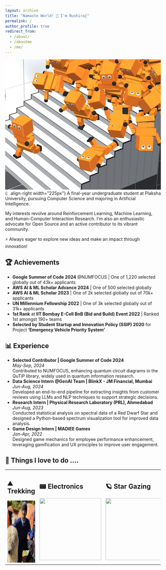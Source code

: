 ```yaml
---
layout: archive
title: "Namaste World! 👋 I'm Rushiraj"
permalink: /
author_profile: true
redirect_from:
  - /about/
  - /aboutme 
  - /me/
---
```


![woah](/images/ai_climbs.webp){: .align-right width="225px"}
A final-year undergraduate student at Plaksha University, pursuing Computer Science and majoring in Artificial Intelligence.

My interests revolve around Reinforcement Learning, Machine Learning, and Human-Computer Interaction Research. I'm also an enthusiastic advocate for Open Source and an active contributor to its vibrant community.

⚡ Always eager to explore new ideas and make an impact through innovation!

## 🏆 **Achievements**

<ul>
  <li><strong>Google Summer of Code 2024</strong> @NUMFOCUS | One of 1,220 selected globally out of 43k+ applicants</li>
  <li><strong>AWS AI & ML Scholar Advance 2024</strong> | One of 500 selected globally</li>
  <li><strong>AWS AI & ML Scholar 2023</strong> | One of 2k selected globally out of 70k+ applicants</li>
  <li><strong>UN Millennium Fellowship 2022</strong> | One of 3k selected globally out of 31k+ applicants</li>
  <li><strong>1st Rank</strong> at <strong>IIT Bombay E-Cell BnB (Bid and Build) Event 2022</strong> | Ranked 1st amongst 190+ teams</li>
  <li><strong>Selected by Student Startup and Innovation Policy (SSIP) 2020</strong> for Project <strong>‘Emergency Vehicle Priority System’</strong></li>
</ul>

## 📊 **Experience**

<ul>
  <li><strong>Selected Contributor | Google Summer of Code 2024</strong><br>
    <em>May-Sep, 2024</em><br>
    Contributed to NUMFOCUS, enhancing quantum circuit diagrams in the QuTiP library, widely used in quantum information research.
  </li>
  <li><strong>Data Science Intern @GenAI Team | BlinkX - JM Financial, Mumbai</strong><br>
    <em>Jun-Aug, 2024</em><br>
    Developed an end-to-end pipeline for extracting insights from customer reviews using LLMs and NLP techniques to support strategic decisions.
  </li>
  <li><strong>Research Intern | Physical Research Laboratory (PRL), Ahmedabad</strong><br>
    <em>Jun-Aug, 2023</em><br>
    Conducted statistical analysis on spectral data of a Red Dwarf Star and designed a Python-based spectrum visualization tool for improved data analysis.
  </li>
  <li><strong>Game Design Intern | MADIEE Games</strong><br>
    <em>Jan-Apr, 2022</em><br>
    Designed game mechanics for employee performance enhancement, leveraging gamification and UX principles to improve user engagement.
  </li>
</ul>

## 🤩 Things I love to do ....
<table style="border-collapse: collapse; border: none;">
  <tr>
    <td style="border: none;">
      <h2>⛰️ Trekking</h2>
      <img src="/images/rushi-trek.png" width="200" height="200"><br>
    </td>
    <td style="border: none;">
      <h2>📟 Electronics</h2>
      <img src="painting.jpg" width="200" height="200"><br>
    </td>
    <td style="border: none;">
      <h2>🪐 Star Gazing</h2>
      <img src="photography.jpg" width="200" height="200"><br>
    </td>
  </tr>
</table>
